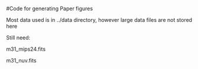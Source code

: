 #Code for generating Paper figures

Most data used is in ../data directory, however large data files are not stored here

Still need:

m31_mips24.fits

m31_nuv.fits
